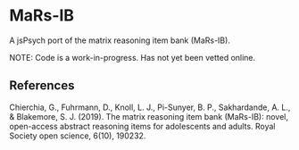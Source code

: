 # MaRs-IB

A jsPsych port of the matrix reasoning item bank (MaRs-IB).

NOTE: Code is a work-in-progress. Has not yet been vetted online.

## References
Chierchia, G., Fuhrmann, D., Knoll, L. J., Pi-Sunyer, B. P., Sakhardande, A. L., & Blakemore, S. J. (2019). The matrix reasoning item bank (MaRs-IB): novel, open-access abstract reasoning items for adolescents and adults. Royal Society open science, 6(10), 190232.
